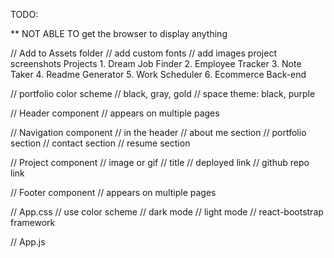 TODO: 

** NOT ABLE TO get the browser to display anything

// Add to Assets folder
    // add custom fonts
    // add images project screenshots
        Projects
        1. Dream Job Finder
        2. Employee Tracker
        3. Note Taker
        4. Readme Generator
        5. Work Scheduler
        6. Ecommerce Back-end


// portfolio color scheme
    // black, gray, gold
    // space theme: black, purple

// Header component
    // appears on multiple pages

// Navigation component
    // in the header
    // about me section
    // portfolio section
    // contact section
    // resume section

// Project component
    // image or gif
    // title
    // deployed link
    // github repo link

// Footer component
    // appears on multiple pages

// App.css
    // use color scheme
        // dark mode
        // light mode
    // react-bootstrap framework

// App.js

